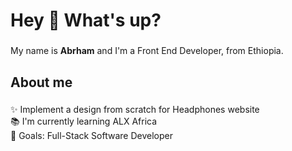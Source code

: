 <h1 align="left">Hey 👋 What's up?</h1>

###

<p align="left">My name is <strong>Abrham</strong> and I'm a Front End Developer, from Ethiopia.</p>

###

<h2 align="left">About me</h2>

###

<p align="left">✨ Implement a design from scratch for Headphones website<br>📚 I'm currently learning ALX Africa<br>🎯 Goals: Full-Stack Software Developer</p>

###

